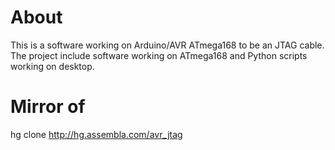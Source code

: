 About
=====

This is a software working on Arduino/AVR ATmega168 to be an JTAG cable. The project include software working on ATmega168 and Python scripts working on desktop.

Mirror of
=========

hg clone http://hg.assembla.com/avr_jtag
